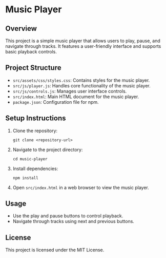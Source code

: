 # Music Player

## Overview
This project is a simple music player that allows users to play, pause, and navigate through tracks. It features a user-friendly interface and supports basic playback controls.

## Project Structure
- `src/assets/css/styles.css`: Contains styles for the music player.
- `src/js/player.js`: Handles core functionality of the music player.
- `src/js/controls.js`: Manages user interface controls.
- `src/index.html`: Main HTML document for the music player.
- `package.json`: Configuration file for npm.

## Setup Instructions
1. Clone the repository:
   ```
   git clone <repository-url>
   ```
2. Navigate to the project directory:
   ```
   cd music-player
   ```
3. Install dependencies:
   ```
   npm install
   ```
4. Open `src/index.html` in a web browser to view the music player.

## Usage
- Use the play and pause buttons to control playback.
- Navigate through tracks using next and previous buttons.

## License
This project is licensed under the MIT License.